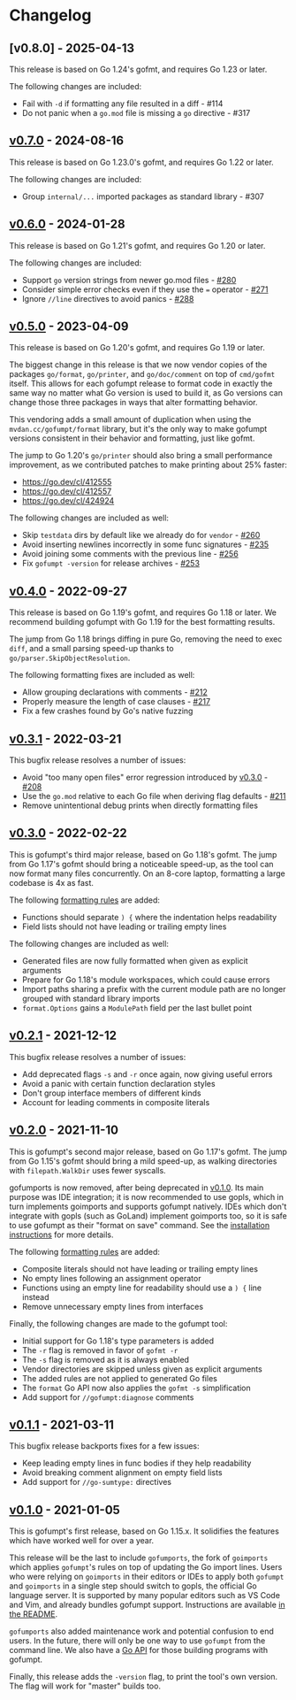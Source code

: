 # Changelog

## [v0.8.0] - 2025-04-13

This release is based on Go 1.24's gofmt, and requires Go 1.23 or later.

The following changes are included:

* Fail with `-d` if formatting any file resulted in a diff - #114
* Do not panic when a `go.mod` file is missing a `go` directive - #317

## [v0.7.0] - 2024-08-16

This release is based on Go 1.23.0's gofmt, and requires Go 1.22 or later.

The following changes are included:

* Group `internal/...` imported packages as standard library - #307

## [v0.6.0] - 2024-01-28

This release is based on Go 1.21's gofmt, and requires Go 1.20 or later.

The following changes are included:

* Support `go` version strings from newer go.mod files - [#280]
* Consider simple error checks even if they use the `=` operator - [#271]
* Ignore `//line` directives to avoid panics - [#288]

## [v0.5.0] - 2023-04-09

This release is based on Go 1.20's gofmt, and requires Go 1.19 or later.

The biggest change in this release is that we now vendor copies of the packages
`go/format`, `go/printer`, and `go/doc/comment` on top of `cmd/gofmt` itself.
This allows for each gofumpt release to format code in exactly the same way
no matter what Go version is used to build it, as Go versions can change those
three packages in ways that alter formatting behavior.

This vendoring adds a small amount of duplication when using the
`mvdan.cc/gofumpt/format` library, but it's the only way to make gofumpt
versions consistent in their behavior and formatting, just like gofmt.

The jump to Go 1.20's `go/printer` should also bring a small performance
improvement, as we contributed patches to make printing about 25% faster:

* https://go.dev/cl/412555
* https://go.dev/cl/412557
* https://go.dev/cl/424924

The following changes are included as well:

* Skip `testdata` dirs by default like we already do for `vendor` - [#260]
* Avoid inserting newlines incorrectly in some func signatures - [#235]
* Avoid joining some comments with the previous line - [#256]
* Fix `gofumpt -version` for release archives - [#253]

## [v0.4.0] - 2022-09-27

This release is based on Go 1.19's gofmt, and requires Go 1.18 or later.
We recommend building gofumpt with Go 1.19 for the best formatting results.

The jump from Go 1.18 brings diffing in pure Go, removing the need to exec `diff`,
and a small parsing speed-up thanks to `go/parser.SkipObjectResolution`.

The following formatting fixes are included as well:

* Allow grouping declarations with comments - [#212]
* Properly measure the length of case clauses - [#217]
* Fix a few crashes found by Go's native fuzzing

## [v0.3.1] - 2022-03-21

This bugfix release resolves a number of issues:

* Avoid "too many open files" error regression introduced by [v0.3.0] - [#208]
* Use the `go.mod` relative to each Go file when deriving flag defaults - [#211]
* Remove unintentional debug prints when directly formatting files

## [v0.3.0] - 2022-02-22

This is gofumpt's third major release, based on Go 1.18's gofmt.
The jump from Go 1.17's gofmt should bring a noticeable speed-up,
as the tool can now format many files concurrently.
On an 8-core laptop, formatting a large codebase is 4x as fast.

The following [formatting rules](https://github.com/mvdan/gofumpt#Added-rules) are added:

* Functions should separate `) {` where the indentation helps readability
* Field lists should not have leading or trailing empty lines

The following changes are included as well:

* Generated files are now fully formatted when given as explicit arguments
* Prepare for Go 1.18's module workspaces, which could cause errors
* Import paths sharing a prefix with the current module path are no longer
  grouped with standard library imports
* `format.Options` gains a `ModulePath` field per the last bullet point

## [v0.2.1] - 2021-12-12

This bugfix release resolves a number of issues:

* Add deprecated flags `-s` and `-r` once again, now giving useful errors
* Avoid a panic with certain function declaration styles
* Don't group interface members of different kinds
* Account for leading comments in composite literals

## [v0.2.0] - 2021-11-10

This is gofumpt's second major release, based on Go 1.17's gofmt.
The jump from Go 1.15's gofmt should bring a mild speed-up,
as walking directories with `filepath.WalkDir` uses fewer syscalls.

gofumports is now removed, after being deprecated in [v0.1.0].
Its main purpose was IDE integration; it is now recommended to use gopls,
which in turn implements goimports and supports gofumpt natively.
IDEs which don't integrate with gopls (such as GoLand) implement goimports too,
so it is safe to use gofumpt as their "format on save" command.
See the [installation instructions](https://github.com/mvdan/gofumpt#Installation)
for more details.

The following [formatting rules](https://github.com/mvdan/gofumpt#Added-rules) are added:

* Composite literals should not have leading or trailing empty lines
* No empty lines following an assignment operator
* Functions using an empty line for readability should use a `) {` line instead
* Remove unnecessary empty lines from interfaces

Finally, the following changes are made to the gofumpt tool:

* Initial support for Go 1.18's type parameters is added
* The `-r` flag is removed in favor of `gofmt -r`
* The `-s` flag is removed as it is always enabled
* Vendor directories are skipped unless given as explicit arguments
* The added rules are not applied to generated Go files
* The `format` Go API now also applies the `gofmt -s` simplification
* Add support for `//gofumpt:diagnose` comments

## [v0.1.1] - 2021-03-11

This bugfix release backports fixes for a few issues:

* Keep leading empty lines in func bodies if they help readability
* Avoid breaking comment alignment on empty field lists
* Add support for `//go-sumtype:` directives

## [v0.1.0] - 2021-01-05

This is gofumpt's first release, based on Go 1.15.x. It solidifies the features
which have worked well for over a year.

This release will be the last to include `gofumports`, the fork of `goimports`
which applies `gofumpt`'s rules on top of updating the Go import lines. Users
who were relying on `goimports` in their editors or IDEs to apply both `gofumpt`
and `goimports` in a single step should switch to gopls, the official Go
language server. It is supported by many popular editors such as VS Code and
Vim, and already bundles gofumpt support. Instructions are available [in the
README](https://github.com/mvdan/gofumpt).

`gofumports` also added maintenance work and potential confusion to end users.
In the future, there will only be one way to use `gofumpt` from the command
line. We also have a [Go API](https://pkg.go.dev/mvdan.cc/gofumpt/format) for
those building programs with gofumpt.

Finally, this release adds the `-version` flag, to print the tool's own version.
The flag will work for "master" builds too.

[v0.7.0]: https://github.com/mvdan/gofumpt/releases/tag/v0.7.0

[v0.6.0]: https://github.com/mvdan/gofumpt/releases/tag/v0.6.0
[#271]: https://github.com/mvdan/gofumpt/issues/271
[#280]: https://github.com/mvdan/gofumpt/issues/280
[#288]: https://github.com/mvdan/gofumpt/issues/288

[v0.5.0]: https://github.com/mvdan/gofumpt/releases/tag/v0.5.0
[#235]: https://github.com/mvdan/gofumpt/issues/235
[#253]: https://github.com/mvdan/gofumpt/issues/253
[#256]: https://github.com/mvdan/gofumpt/issues/256
[#260]: https://github.com/mvdan/gofumpt/issues/260

[v0.4.0]: https://github.com/mvdan/gofumpt/releases/tag/v0.4.0
[#212]: https://github.com/mvdan/gofumpt/issues/212
[#217]: https://github.com/mvdan/gofumpt/issues/217

[v0.3.1]: https://github.com/mvdan/gofumpt/releases/tag/v0.3.1
[#208]: https://github.com/mvdan/gofumpt/issues/208
[#211]: https://github.com/mvdan/gofumpt/pull/211

[v0.3.0]: https://github.com/mvdan/gofumpt/releases/tag/v0.3.0
[v0.2.1]: https://github.com/mvdan/gofumpt/releases/tag/v0.2.1
[v0.2.0]: https://github.com/mvdan/gofumpt/releases/tag/v0.2.0
[v0.1.1]: https://github.com/mvdan/gofumpt/releases/tag/v0.1.1
[v0.1.0]: https://github.com/mvdan/gofumpt/releases/tag/v0.1.0
